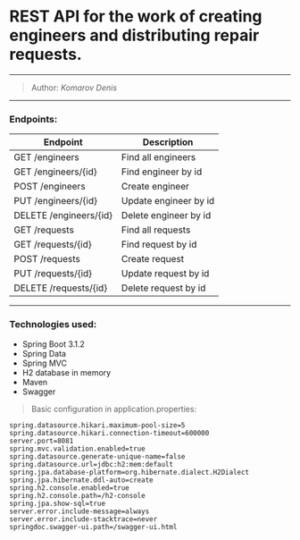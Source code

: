 # REST API for the work of creating engineers and distributing repair requests.

---

> Author: *Komarov Denis*

---

### Endpoints:

| Endpoint               | Description             |
|------------------------|-------------------------|
| GET /engineers         | Find all engineers      |
| GET /engineers/{id}    | Find engineer by id     |
| POST /engineers        | Create engineer         |
| PUT /engineers/{id}    | Update engineer by id   |
| DELETE /engineers/{id} | Delete engineer by id   |
| GET /requests          | Find all requests       |
| GET /requests/{id}     | Find request by id      |
| POST /requests         | Create request          |
| PUT /requests/{id}     | Update request by id    |
| DELETE /requests/{id}  | Delete request by id    |

---

### Technologies used:

- Spring Boot 3.1.2
- Spring Data
- Spring MVC
- H2 database in memory
- Maven
- Swagger

> Basic configuration in application.properties:
```
spring.datasource.hikari.maximum-pool-size=5
spring.datasource.hikari.connection-timeout=600000
server.port=8081
spring.mvc.validation.enabled=true
spring.datasource.generate-unique-name=false
spring.datasource.url=jdbc:h2:mem:default
spring.jpa.database-platform=org.hibernate.dialect.H2Dialect
spring.jpa.hibernate.ddl-auto=create
spring.h2.console.enabled=true
spring.h2.console.path=/h2-console
spring.jpa.show-sql=true
server.error.include-message=always
server.error.include-stacktrace=never
springdoc.swagger-ui.path=/swagger-ui.html
```

